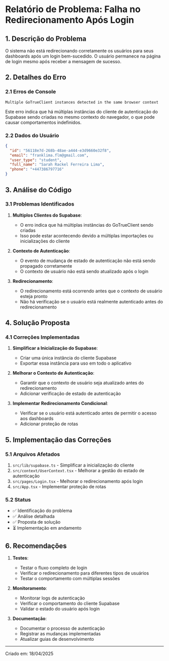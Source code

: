 # Relatório de Problema: Falha no Redirecionamento Após Login

## 1. Descrição do Problema

O sistema não está redirecionando corretamente os usuários para seus dashboards após um login bem-sucedido. O usuário permanece na página de login mesmo após receber a mensagem de sucesso.

## 2. Detalhes do Erro

### 2.1 Erros de Console
```
Multiple GoTrueClient instances detected in the same browser context
```
Este erro indica que há múltiplas instâncias do cliente de autenticação do Supabase sendo criadas no mesmo contexto do navegador, o que pode causar comportamentos indefinidos.

### 2.2 Dados do Usuário
```json
{
  "id": "56118e7d-268b-48ae-a444-e3d9660e32f8",
  "email": "franklima.flm@gmail.com",
  "user_type": "student",
  "full_name": "Sarah Rackel Ferreira Lima",
  "phone": "+447386797716"
}
```

## 3. Análise do Código

### 3.1 Problemas Identificados

1. **Multiplos Clientes do Supabase**:
   - O erro indica que há múltiplas instâncias do GoTrueClient sendo criadas
   - Isso pode estar acontecendo devido a múltiplas importações ou inicializações do cliente

2. **Contexto de Autenticação**:
   - O evento de mudança de estado de autenticação não está sendo propagado corretamente
   - O contexto de usuário não está sendo atualizado após o login

3. **Redirecionamento**:
   - O redirecionamento está ocorrendo antes que o contexto de usuário esteja pronto
   - Não há verificação se o usuário está realmente autenticado antes do redirecionamento

## 4. Solução Proposta

### 4.1 Correções Implementadas

1. **Simplificar a Inicialização do Supabase**:
   - Criar uma única instância do cliente Supabase
   - Exportar essa instância para uso em todo o aplicativo

2. **Melhorar o Contexto de Autenticação**:
   - Garantir que o contexto de usuário seja atualizado antes do redirecionamento
   - Adicionar verificação de estado de autenticação

3. **Implementar Redirecionamento Condicional**:
   - Verificar se o usuário está autenticado antes de permitir o acesso aos dashboards
   - Adicionar proteção de rotas

## 5. Implementação das Correções

### 5.1 Arquivos Afetados

1. `src/lib/supabase.ts` - Simplificar a inicialização do cliente
2. `src/context/UserContext.tsx` - Melhorar a gestão do estado de autenticação
3. `src/pages/Login.tsx` - Melhorar o redirecionamento após login
4. `src/App.tsx` - Implementar proteção de rotas

### 5.2 Status

- ✅ Identificação do problema
- ✅ Análise detalhada
- ✅ Proposta de solução
- ⏳ Implementação em andamento

## 6. Recomendações

1. **Testes**:
   - Testar o fluxo completo de login
   - Verificar o redirecionamento para diferentes tipos de usuários
   - Testar o comportamento com múltiplas sessões

2. **Monitoramento**:
   - Monitorar logs de autenticação
   - Verificar o comportamento do cliente Supabase
   - Validar o estado do usuário após login

3. **Documentação**:
   - Documentar o processo de autenticação
   - Registrar as mudanças implementadas
   - Atualizar guias de desenvolvimento

---

Criado em: 18/04/2025
